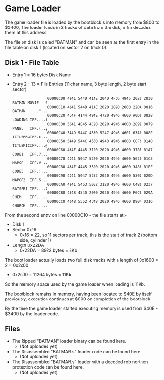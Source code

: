 # Game Loader
The game loader file is loaded by the bootblock.s into memory from $800 to $3400, The loader loads in 2 tracks of data from the disk, mfm decodes them at this address.

The file on disk is called "BATMAN" and can be seen as the first entry in the file table on disk 1 (located on sector 2 on track 0).

## Disk 1 - File Table

 - Entry 1 = 16 bytes Disk Name
 - Entry 2 - 13 = File Entries (11 char name, 3 byte length, 2 byte start sector)
   
                       00000C00 4241 544D 414E 204D 4F56 4945 2020 2030  BATMAN MOVIE   0
                       00000C10 4241 544D 414E 2020 2020 2000 22DA 0016  BATMAN     ."...
                       00000C20 4C4F 4144 494E 4720 4946 4600 A0D6 0028  LOADING IFF....(
                       00000C30 5041 4E45 4C20 2020 4946 4600 289E 0079  PANEL   IFF.(..y
                       00000C40 5449 544C 4550 5247 4946 4601 63A0 008E  TITLEPRGIFF.c...
                       00000C50 5449 544C 4550 4943 4946 4600 CCF6 0140  TITLEPICIFF....@
                       00000C60 434F 4445 3120 2020 4946 4600 37BE 01A7  CODE1   IFF.7...
                       00000C70 4D41 5047 5220 2020 4946 4600 5620 01C3  MAPGR   IFF.V ..
                       00000C80 434F 4445 3520 2020 4946 4600 3A86 01EF  CODE5   IFF.:...
                       00000C90 4D41 5047 5232 2020 4946 4600 530C 020D  MAPGR2  IFF.S...
                       00000CA0 4241 5453 5052 3120 4946 4600 C4B6 0237  BATSPR1 IFF....7
                       00000CB0 4348 454D 2020 2020 4946 4600 F6C6 029A  CHEM    IFF.....
                       00000CC0 4348 5552 4348 2020 4946 4600 D904 0316  CHURCH  IFF.....

From the second entry on line 00000C10 - the file starts at:-
 - Disk 1
 - Sector 0x16
   - 0x16 = 22, so 11 sectors per track, this is the start of track 2 (bottom side, cylinder 1) 
 - Length 0x22DA
   - 0x22DA = 8922 bytes = 8Kb
  
The boot loader actually loads two full disk tracks with a length of 0x1600 * 2 = 0x2c00
 - 0x2c00 = 11264 bytes = 11Kb

So the memory space used by the game loader when loading is 11Kb.

The bootblock remains in memory, having been located to $40E by itself previously, execution continues at $800 on completion of the bootblock.

By the time the game loader started executing memory is used from $40E - $3400 by the loader code.

## Files
 - The Ripped "BATMAN" loader binary can be found here.
    - (Not uploaded yet)
 - The Disassembled "BATMAN.s" loader code can be found here.
    - (Not uploaded yet)
 - The Disassembled "BATMAN.s" loader with a decoded rob northen protection code can be found here.
    - (Not uploaded yet)
  
    

   
